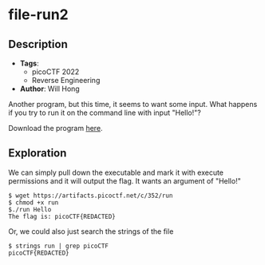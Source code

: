 # file-run2
## Description
- **Tags**:
    - picoCTF 2022
    - Reverse Engineering
- **Author**: Will Hong

Another program, but this time, it seems to want some input. What happens if you try to run it on the command line with input "Hello!"?

Download the program [here](https://artifacts.picoctf.net/c/352/run).

## Exploration

We can simply pull down the executable and mark it with execute permissions and it will output the flag. It wants an argument of "Hello!"

```
$ wget https://artifacts.picoctf.net/c/352/run
$ chmod +x run
$./run Hello
The flag is: picoCTF{REDACTED}
```

Or, we could also just search the strings of the file
```
$ strings run | grep picoCTF
picoCTF{REDACTED}
```